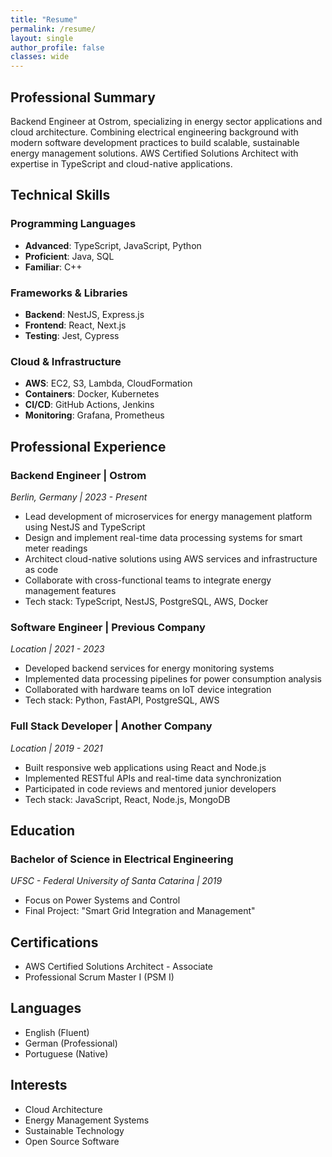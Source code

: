 ```yaml
---
title: "Resume"
permalink: /resume/
layout: single
author_profile: false
classes: wide
---
```


## Professional Summary

Backend Engineer at Ostrom, specializing in energy sector applications and cloud architecture. Combining electrical engineering background with modern software development practices to build scalable, sustainable energy management solutions. AWS Certified Solutions Architect with expertise in TypeScript and cloud-native applications.

## Technical Skills

### Programming Languages
- **Advanced**: TypeScript, JavaScript, Python
- **Proficient**: Java, SQL
- **Familiar**: C++

### Frameworks & Libraries
- **Backend**: NestJS, Express.js
- **Frontend**: React, Next.js
- **Testing**: Jest, Cypress

### Cloud & Infrastructure
- **AWS**: EC2, S3, Lambda, CloudFormation
- **Containers**: Docker, Kubernetes
- **CI/CD**: GitHub Actions, Jenkins
- **Monitoring**: Grafana, Prometheus

## Professional Experience

### Backend Engineer | Ostrom
*Berlin, Germany | 2023 - Present*
- Lead development of microservices for energy management platform using NestJS and TypeScript
- Design and implement real-time data processing systems for smart meter readings
- Architect cloud-native solutions using AWS services and infrastructure as code
- Collaborate with cross-functional teams to integrate energy management features
- Tech stack: TypeScript, NestJS, PostgreSQL, AWS, Docker

### Software Engineer | Previous Company
*Location | 2021 - 2023*
- Developed backend services for energy monitoring systems
- Implemented data processing pipelines for power consumption analysis
- Collaborated with hardware teams on IoT device integration
- Tech stack: Python, FastAPI, PostgreSQL, AWS

### Full Stack Developer | Another Company
*Location | 2019 - 2021*
- Built responsive web applications using React and Node.js
- Implemented RESTful APIs and real-time data synchronization
- Participated in code reviews and mentored junior developers
- Tech stack: JavaScript, React, Node.js, MongoDB

## Education

### Bachelor of Science in Electrical Engineering
*UFSC - Federal University of Santa Catarina | 2019*
- Focus on Power Systems and Control
- Final Project: "Smart Grid Integration and Management"

## Certifications
- AWS Certified Solutions Architect - Associate
- Professional Scrum Master I (PSM I)

## Languages
- English (Fluent)
- German (Professional)
- Portuguese (Native)

## Interests
- Cloud Architecture
- Energy Management Systems
- Sustainable Technology
- Open Source Software 